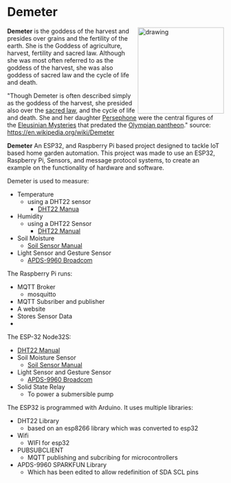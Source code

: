 # Demeter


<img src="https://i.imgur.com/onVL47M.png" alt="drawing" align="right" width="200"/>





**Demeter** is the goddess of the harvest and presides over grains and the fertility of the earth. She is the Goddess of agriculture, harvest, fertility and sacred law. Although she was most often referred to as the goddess of the harvest, she was also goddess of sacred law and the cycle of life and death.


"Though Demeter is often described simply as the goddess of the harvest, she presided also over the [sacred law](https://en.wikipedia.org/wiki/Religious_law "Religious law"), and the cycle of life and death. She and her daughter [Persephone](https://en.wikipedia.org/wiki/Persephone "Persephone") were the central figures of the [Eleusinian Mysteries](https://en.wikipedia.org/wiki/Eleusinian_Mysteries "Eleusinian Mysteries") that predated the [Olympian pantheon](https://en.wikipedia.org/wiki/Olympian_pantheon "Olympian pantheon")."
source: https://en.wikipedia.org/wiki/Demeter


**Demeter** 
An ESP32, and Raspberry Pi based project designed to tackle IoT based home garden automation. 
This project was made to use an ESP32, Raspberry Pi, Sensors, and message protocol systems, to create an example on the functionality of hardware and software. 

Demeter is used to measure:
* Temperature
	* using a DHT22 sensor
		* [DHT22 Manua](http://osoyoo.com/2018/03/15/arduino-lesson-dht22-humidity-and-temperature-sensor/)
* Humidity
	* using a DHT22 Sensor
		* [DHT22 Manual](http://osoyoo.com/2018/03/15/arduino-lesson-dht22-humidity-and-temperature-sensor/)
* Soil Moisture
	* [Soil Sensor Manual](https://www.dfrobot.com/product-1385.html)
* Light Sensor and Gesture Sensor
	* [APDS-9960 Broadcom ](https://www.broadcom.com/products/optical-sensors/integrated-ambient-light-and-proximity-sensors/apds-9960)

The Raspberry Pi runs:
* MQTT Broker
	* mosquitto
* MQTT Subsriber and publisher
* A website 
* Stores Sensor Data
* 

The ESP-32 Node32S:
*  [DHT22 Manual](http://osoyoo.com/2018/03/15/arduino-lesson-dht22-humidity-and-temperature-sensor/)
* Soil Moisture Sensor
	* [Soil Sensor Manual](https://www.dfrobot.com/product-1385.html)
* Light Sensor and Gesture Sensor
	* [APDS-9960 Broadcom ](https://www.broadcom.com/products/optical-sensors/integrated-ambient-light-and-proximity-sensors/apds-9960)
* Solid State Relay
	* To power a submersible pump


The ESP32 is programmed with Arduino.
It uses multiple libraries:
* DHT22 Library
	* based on an esp8266 library which was converted to esp32
* Wifi
	* WIFI for esp32
* PUBSUBCLIENT
	* MQTT publishing and subcribing for microcontrollers
* APDS-9960 SPARKFUN Library
	* Which has been edited to allow redefinition of SDA SCL pins
